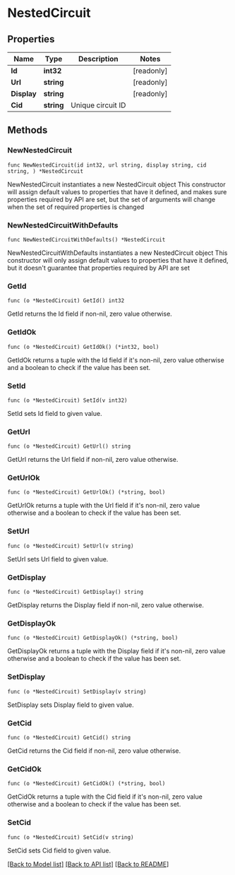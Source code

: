 # NestedCircuit

## Properties

Name | Type | Description | Notes
------------ | ------------- | ------------- | -------------
**Id** | **int32** |  | [readonly] 
**Url** | **string** |  | [readonly] 
**Display** | **string** |  | [readonly] 
**Cid** | **string** | Unique circuit ID | 

## Methods

### NewNestedCircuit

`func NewNestedCircuit(id int32, url string, display string, cid string, ) *NestedCircuit`

NewNestedCircuit instantiates a new NestedCircuit object
This constructor will assign default values to properties that have it defined,
and makes sure properties required by API are set, but the set of arguments
will change when the set of required properties is changed

### NewNestedCircuitWithDefaults

`func NewNestedCircuitWithDefaults() *NestedCircuit`

NewNestedCircuitWithDefaults instantiates a new NestedCircuit object
This constructor will only assign default values to properties that have it defined,
but it doesn't guarantee that properties required by API are set

### GetId

`func (o *NestedCircuit) GetId() int32`

GetId returns the Id field if non-nil, zero value otherwise.

### GetIdOk

`func (o *NestedCircuit) GetIdOk() (*int32, bool)`

GetIdOk returns a tuple with the Id field if it's non-nil, zero value otherwise
and a boolean to check if the value has been set.

### SetId

`func (o *NestedCircuit) SetId(v int32)`

SetId sets Id field to given value.


### GetUrl

`func (o *NestedCircuit) GetUrl() string`

GetUrl returns the Url field if non-nil, zero value otherwise.

### GetUrlOk

`func (o *NestedCircuit) GetUrlOk() (*string, bool)`

GetUrlOk returns a tuple with the Url field if it's non-nil, zero value otherwise
and a boolean to check if the value has been set.

### SetUrl

`func (o *NestedCircuit) SetUrl(v string)`

SetUrl sets Url field to given value.


### GetDisplay

`func (o *NestedCircuit) GetDisplay() string`

GetDisplay returns the Display field if non-nil, zero value otherwise.

### GetDisplayOk

`func (o *NestedCircuit) GetDisplayOk() (*string, bool)`

GetDisplayOk returns a tuple with the Display field if it's non-nil, zero value otherwise
and a boolean to check if the value has been set.

### SetDisplay

`func (o *NestedCircuit) SetDisplay(v string)`

SetDisplay sets Display field to given value.


### GetCid

`func (o *NestedCircuit) GetCid() string`

GetCid returns the Cid field if non-nil, zero value otherwise.

### GetCidOk

`func (o *NestedCircuit) GetCidOk() (*string, bool)`

GetCidOk returns a tuple with the Cid field if it's non-nil, zero value otherwise
and a boolean to check if the value has been set.

### SetCid

`func (o *NestedCircuit) SetCid(v string)`

SetCid sets Cid field to given value.



[[Back to Model list]](../README.md#documentation-for-models) [[Back to API list]](../README.md#documentation-for-api-endpoints) [[Back to README]](../README.md)


